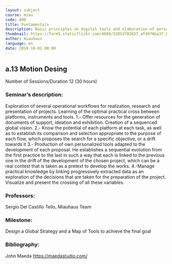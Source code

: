 ```yaml
---
layout: subject
course: miau
code: A00
title: Funtamentals
description: Basic principles on digital tools and elaboration of personalized professional workflows
thumbnail: https://farm5.staticflickr.com/4809/32053702657_af4976ba37_b.jpg
author: miauhaus
language: en
date: 2018-10-01 00:00
---
```

## a.13 Motion Desing
Number of Sessions/Duration 12 (30 hours)

### Seminar’s description:
Exploration of several operational workflows for realization, research and presentation of projects. Learning of the optimal practical cross between platforms, instruments and tools.
1.- Offer resources for the generation of documents of support, ideation and exhibition. Creation of a sequenced global vision.
2.- Know the potential of each platform at each task, as well as to establish its comparison and selection
appropriate to the purpose of each flow, which proposes the search for a specific objective, or a drift
towards it
3.- Production of own personalized tools adapted to the development of each proposal. He
establishes a sequential evolution from the first practice to the last in such a way that each
is linked to the previous one in the drift of the development of the chosen project, which can be a real contest
that is taken as a pretext to develop the works.
4.-Manage practical knowledge by linking progressively extracted data as an exploration of the
decisions that are taken for the preparation of the project. Visualize and present the crossing of all
these variables.

### Professors:
Sergio Del Castillo Tello, Miauhaus Team

### Milestone:
Design a Global Strategy and a Map of Tools to achieve the final goal

### Bibliography:
John Maeda https://maedastudio.com/ 

